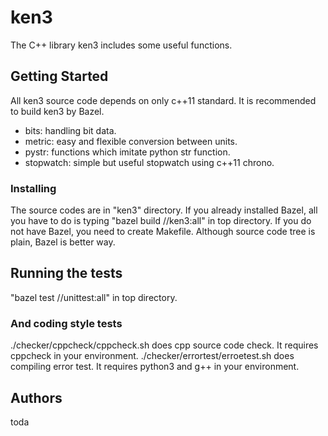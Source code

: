 # ken3

The C++ library ken3 includes some useful functions.

## Getting Started

All ken3 source code depends on only c++11 standard.
It is recommended to build ken3 by Bazel.

- bits: handling bit data.
- metric: easy and flexible conversion between units.
- pystr: functions which imitate python str function.
- stopwatch: simple but useful stopwatch using c++11 chrono.

### Installing

The source codes are in "ken3" directory.
If you already installed Bazel, all you have to do is typing "bazel build //ken3:all" in top directory.
If you do not have Bazel, you need to create Makefile. Although source code tree is plain, Bazel is better way.

## Running the tests

"bazel test //unittest:all" in top directory.

### And coding style tests

./checker/cppcheck/cppcheck.sh does cpp source code check. It requires cppcheck in your environment.
./checker/errortest/erroetest.sh does compiling error test. It requires python3 and g++ in your environment.

## Authors

toda

